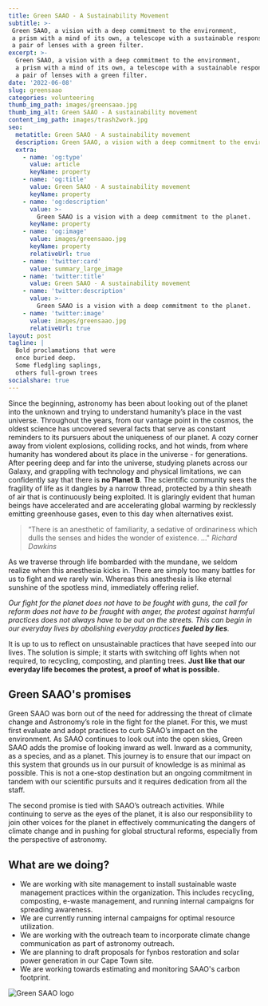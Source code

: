 ```yaml
---
title: Green SAAO - A Sustainability Movement
subtitle: >-
 Green SAAO, a vision with a deep commitment to the environment, 
 a prism with a mind of its own, a telescope with a sustainable response function, 
 a pair of lenses with a green filter.
excerpt: >-
  Green SAAO, a vision with a deep commitment to the environment, 
  a prism with a mind of its own, a telescope with a sustainable response function, 
  a pair of lenses with a green filter. 
date: '2022-06-08'
slug: greensaao
categories: volunteering
thumb_img_path: images/greensaao.jpg
thumb_img_alt: Green SAAO - A sustainability movement
content_img_path: images/trash2work.jpg
seo:
  metatitle: Green SAAO - A sustainability movement
  description: Green SAAO, a vision with a deep commitment to the environment, a prism with a mind of its own, a telescope with a sustainable response function, a pair of lenses with a green filter.
  extra:
    - name: 'og:type'
      value: article
      keyName: property
    - name: 'og:title'
      value: Green SAAO - A sustainability movement
      keyName: property
    - name: 'og:description'
      value: >-
        Green SAAO is a vision with a deep commitment to the planet.
      keyName: property
    - name: 'og:image'
      value: images/greensaao.jpg
      keyName: property
      relativeUrl: true
    - name: 'twitter:card'
      value: summary_large_image
    - name: 'twitter:title'
      value: Green SAAO - A sustainability movement
    - name: 'twitter:description'
      value: >-
        Green SAAO is a vision with a deep commitment to the planet.
    - name: 'twitter:image'
      value: images/greensaao.jpg
      relativeUrl: true
layout: post
tagline: |
  Bold proclamations that were 
  once buried deep.   
  Some fledgling saplings, 
  others full-grown trees
socialshare: true
---
```

Since the beginning, astronomy has been about looking out of the planet into the unknown and trying to understand humanity’s place in the vast universe. Throughout the years, from our vantage point in the cosmos, the oldest science has uncovered several facts that serve as constant reminders to its pursuers about the uniqueness of our planet. A cozy corner away from violent explosions, colliding rocks, and hot winds, from where humanity has wondered about its place in the universe - for generations. After peering deep and far into the universe, studying planets across our Galaxy, and grappling with technology and physical limitations, we can confidently say that there is **no Planet B**. The scientific community sees the fragility of life as it dangles by a narrow thread, protected by a thin sheath of air that is continuously being exploited. It is glaringly evident that human beings have accelerated and are accelerating global warming by recklessly emitting greenhouse gases, even to this day when alternatives exist.

> “There is an anesthetic of familiarity, a sedative of ordinariness which dulls the senses and hides the wonder of existence. …"
<cite> Richard Dawkins </cite>

As we traverse through life bombarded with the mundane, we seldom realize when this anesthesia kicks in. There are simply too many battles for us to fight and we rarely win. Whereas this anesthesia is like eternal sunshine of the spotless mind, immediately offering relief. 

*Our fight for the planet does not have to be fought with guns, the call for reform does not have to be fraught with anger, the protest against harmful practices does not always have to be out on the streets. This can begin in our everyday lives by abolishing everyday practices **fueled by lies**.*

 It is up to us to reflect on unsustainable practices that have seeped into our lives. The solution is simple; it starts with switching off lights when not required, to recycling, composting, and planting trees. **Just like that our everyday life becomes the protest, a proof of what is possible.**  

## Green SAAO's promises

Green SAAO was born out of the need for addressing the threat of climate change and Astronomy’s role in the fight for the planet. For this, we must first evaluate and adopt practices to curb SAAO’s impact on the environment. As SAAO continues to look out into the open skies, Green SAAO adds the promise of looking inward as well. Inward as a community, as a species, and as a planet. This journey is to ensure that our impact on this system that grounds us in our pursuit of knowledge is as minimal as possible. This is not a one-stop destination but an ongoing commitment in tandem with our scientific pursuits and it requires dedication from all the staff. 

The second promise is tied with SAAO’s outreach activities. While continuing to serve as the eyes of the planet, it is also our responsibility to join other voices for the planet in effectively communicating the dangers of climate change and in pushing for global structural reforms, especially from the perspective of astronomy. 

## What are we doing?

- We are working with site management to install sustainable waste management practices within the organization. This includes recycling, composting, e-waste management, and running internal campaigns for spreading awareness.
- We are currently running internal campaigns for optimal resource utilization. 
- We are working with the outreach team to incorporate climate change communication as part of astronomy outreach.
- We are planning to draft proposals for fynbos restoration and solar power generation in our Cape Town site.
- We are working towards estimating and monitoring SAAO's carbon footprint. 


![Green SAAO logo](/images/greensaao-compressed.gif)
